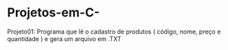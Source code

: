 # Projetos-em-C-
Projeto01: Programa que lê o cadastro de produtos ( código, nome, preço e quantidade ) e gera um arquivo em .TXT
